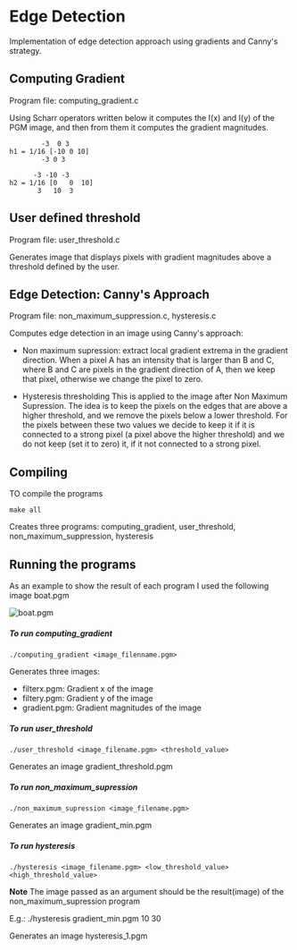 # Edge Detection
Implementation of edge detection approach using gradients and Canny's strategy.

## Computing Gradient

Program file: computing_gradient.c

Using Scharr operators written below it computes the I(x) and I(y) of the PGM image, and then from them it computes the gradient magnitudes.

```
 	    -3  0 3
h1 = 1/16 [-10 0 10]
	    -3 0 3

 	  -3 -10 -3
h2 = 1/16 [0   0  10]
	   3   10  3
```

## User defined threshold

Program file: user_threshold.c

Generates image that displays pixels with gradient magnitudes above a threshold defined by the user.


## Edge Detection: Canny's Approach

Program file: non_maximum_suppression.c, hysteresis.c

Computes edge detection in an image using Canny's approach:
* Non maximum supression: extract local gradient extrema in the gradient direction. 
When a pixel A has an intensity that is larger than B and C, where B and C are pixels in the gradient direction of A, then we keep that pixel, otherwise we change the pixel to zero.

* Hysteresis thresholding
This is applied to the image after Non Maximum Supression. The idea is to keep the pixels on the edges that are above a higher threshold, and we remove the pixels below a lower threshold. For the pixels between these two values we decide to keep it if it is connected to a strong pixel (a pixel above the higher threshold) and we  do not keep (set it to zero) it, if it not connected to a strong pixel.


## Compiling
TO compile the programs
```
make all
```
Creates three programs: computing_gradient, user_threshold, non_maximum_suppression, hysteresis 

## Running the programs
As an example to show the result of each program I used the following image boat.pgm

![boat.pgm](https://github.com/mirjetash/visual_computing/blob/master/edge_detection/boat.pgm?raw=true)


##### To run computing_gradient
```
./computing_gradient <image_filenname.pgm>
```
Generates three images:
 * filterx.pgm: Gradient x of the image
 * filtery.pgm: Gradient y of the image
 * gradient.pgm: Gradient magnitudes of the image

##### To run user_threshold
```
./user_threshold <image_filename.pgm> <threshold_value>
```
Generates an image gradient_threshold.pgm

##### To run non_maximum_supression
```
./non_maximum_supression <image_filename.pgm> 
```
Generates an image gradient_min.pgm

##### To run hysteresis
```
./hysteresis <image_filename.pgm> <low_threshold_value> <high_threshold_value>
```
**Note** The image passed as an argument should be the result(image) of the non_maximum_supression program

E.g.:   ./hysteresis gradient_min.pgm 10 30

Generates  an image hysteresis_1.pgm


